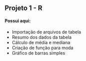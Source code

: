 ## Projeto 1 - R

#### Possui aqui:
* Importação de arquivos de tabela
* Resumo dos dados da tabela
* Cálculo de média e mediana
* Criação de função para moda
* Gráfico de barras simples
